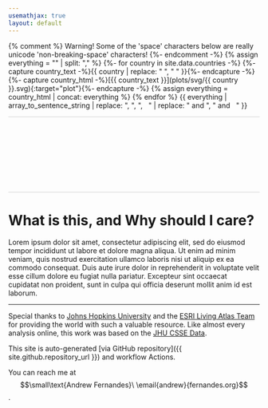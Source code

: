 ```yaml
---
usemathjax: true
layout: default
---
```


{% comment %}
Warning! Some of the 'space' characters below are really unicode 'non-breaking-space' characters!
{%- endcomment -%}
{% assign everything = "" | split: "," %}
{%- for country in site.data.countries -%}
{%- capture country_text -%}{{ country | replace: " ", " " }}{%- endcapture -%}
{%- capture country_html -%}[{{ country_text }}](plots/svg/{{ country }}.svg){:target="plot"}{%- endcapture -%}
{% assign everything = country_html | concat: everything %}
{% endfor %}
{{ everything | array_to_sentence_string | replace: ", ", ",   " | replace: " and ", " and   " }}

<div style="display: flex; flex-direction: column; border: 1pt solid LightGrey; border-left: 0; border-right: 0;">
<iframe name="plot" style="border: none; flex-grow: 1;"></iframe>
</div>

# What is this, and Why should I care?

Lorem ipsum dolor sit amet, consectetur adipiscing elit, sed do eiusmod tempor incididunt ut labore et dolore magna aliqua. Ut enim ad minim veniam, quis nostrud exercitation ullamco laboris nisi ut aliquip ex ea commodo consequat. Duis aute irure dolor in reprehenderit in voluptate velit esse cillum dolore eu fugiat nulla pariatur. Excepteur sint occaecat cupidatat non proident, sunt in culpa qui officia deserunt mollit anim id est laborum.

-----

Special thanks to [Johns Hopkins University](https://www.jhu.edu/) and the [ESRI Living Atlas Team](https://livingatlas.arcgis.com/en/) for providing the world with such a valuable resource. Like almost every analysis online, this work was based on the [JHU CSSE Data](https://github.com/CSSEGISandData/COVID-19).

This site is auto-generated [via GitHub repository]({{ site.github.repository_url }}) and workflow Actions.

You can reach me at $$\small\text{Andrew Fernandes}\ \email{andrew}{fernandes.org}$$.
